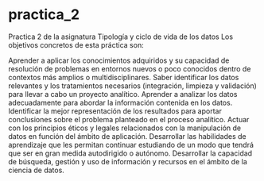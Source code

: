 # practica_2
Practica 2 de la asignatura Tipología y ciclo de vida de los datos 
Los objetivos concretos de esta práctica son:

Aprender a aplicar los conocimientos adquiridos y su capacidad de resolución de problemas en entornos nuevos o poco conocidos dentro de contextos más amplios o multidisciplinares.
Saber identificar los datos relevantes y los tratamientos necesarios (integración, limpieza y validación) para llevar a cabo un proyecto analítico.
Aprender a analizar los datos adecuadamente para abordar la información contenida en los datos.
Identificar la mejor representación de los resultados para aportar conclusiones sobre el problema planteado en el proceso analítico.
Actuar con los principios éticos y legales relacionados con la manipulación de datos en función del ámbito de aplicación.
Desarrollar las habilidades de aprendizaje que les permitan continuar estudiando de un modo que tendrá que ser en gran medida autodirigido o autónomo.
Desarrollar la capacidad de búsqueda, gestión y uso de información y recursos en el ámbito de la ciencia de datos.
